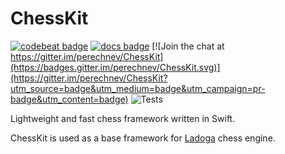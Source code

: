 # ChessKit

[![codebeat badge](https://codebeat.co/badges/9651b061-d996-4846-b952-1257614b79ea)](https://codebeat.co/projects/github-com-perechnev-chesskit-develop)
[![docs badge](https://raw.githubusercontent.com/perechnev/ChessKit/develop/docs/badge.svg)](https://perechnev.github.io/ChessKit/) [![Join the chat at https://gitter.im/perechnev/ChessKit](https://badges.gitter.im/perechnev/ChessKit.svg)](https://gitter.im/perechnev/ChessKit?utm_source=badge&utm_medium=badge&utm_campaign=pr-badge&utm_content=badge) ![Tests](https://github.com/perechnev/ChessKit/workflows/Tests/badge.svg)

Lightweight and fast chess framework written in Swift.

ChessKit is used as a base framework for [Ladoga](https://lichess.org/@/ladoga_engine) chess engine.
